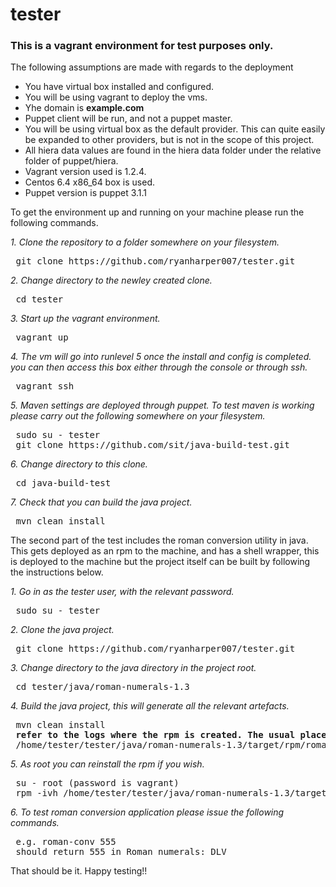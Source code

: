 tester
======

### This is a vagrant environment for test purposes only.

The following assumptions are made with regards to the deployment
* You have virtual box installed and configured. 
* You will be using vagrant to deploy the vms. 
* Yhe domain is <b>example.com</b>
* Puppet client will be run, and not a puppet master.
* You will be using virtual box as the default provider.  This can quite easily be expanded to other providers, but is not in the scope of this project. 
* All hiera data values are found in the hiera data folder under the relative folder of puppet/hiera.  
* Vagrant version used is 1.2.4.
* Centos 6.4 x86_64  box is used.
* Puppet version is puppet 3.1.1 

To get the environment up and running on your machine please run the following commands. 

<i>1. Clone the repository to a folder somewhere on your filesystem.</i>
<pre>
 git clone https://github.com/ryanharper007/tester.git
</pre>
<i>2. Change directory to the newley created clone.</i>
<pre>
 cd tester
</pre>
<i>3. Start up the vagrant environment.</i>
<pre>
 vagrant up
</pre>
<i>4. The vm will go into runlevel 5 once the install and config is completed. you can then access this box either through the console or through ssh.</i>
<pre>
 vagrant ssh
</pre>
<i>5. Maven settings are deployed through puppet.  To test maven is working please carry out the following somewhere on your filesystem.</i>
<pre>
 sudo su - tester
 git clone https://github.com/sit/java-build-test.git
</pre>
<i>6. Change directory to this clone.</i>
<pre>
 cd java-build-test
</pre>
<i>7. Check that you can build the java project.</i>
<pre>
 mvn clean install
</pre>

The second part of the test includes the roman conversion utility in java. This gets deployed as an rpm to the machine, and has a shell wrapper, this is deployed to the machine but the project itself can be built by following the instructions below.

<i>1. Go in as the tester user, with the relevant password.</i>
<pre>
 sudo su - tester
</pre>
<i>2. Clone the java project.</i>
<pre>
 git clone https://github.com/ryanharper007/tester.git
</pre>
<i>3. Change directory to the java directory in the project root.</i>
<pre>
 cd tester/java/roman-numerals-1.3
</pre>
<i>4. Build the java project, this will generate all the relevant artefacts.</i>
<pre>
 mvn clean install
 <b>refer to the logs where the rpm is created. The usual place for this is.</b>
 /home/tester/tester/java/roman-numerals-1.3/target/rpm/roman-numerals/RPMS/noarch/roman-numerals-1.3-1.noarch.rpm
</pre>
<i>5. As root you can reinstall the rpm if you wish.</i>
<pre>
 su - root (password is vagrant)
 rpm -ivh /home/tester/tester/java/roman-numerals-1.3/target/rpm/roman-numerals/RPMS/noarch/roman-numerals-1.3-1.noarch.rpm --force
</pre>
<i>6. To test roman conversion application please issue the following commands.</i>
<pre>
 e.g. roman-conv 555
 should return 555 in Roman numerals: DLV
</pre>

That should be it. Happy testing!!
